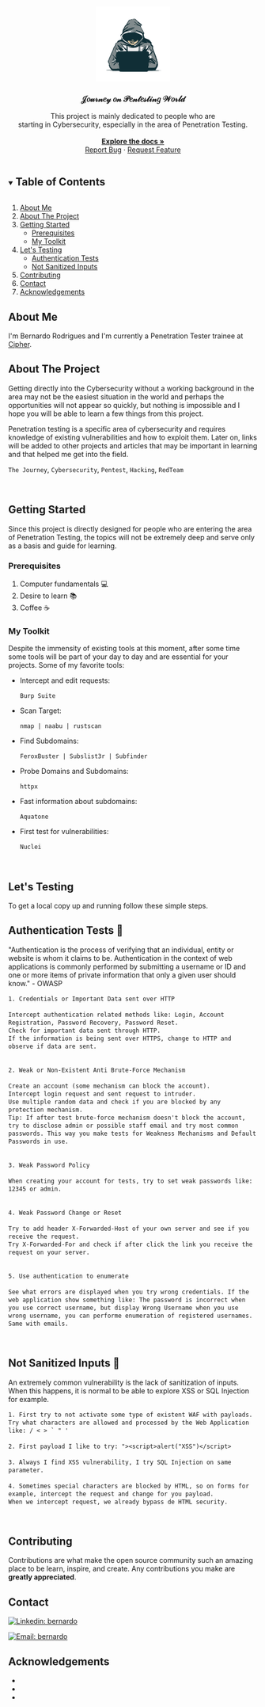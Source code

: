 <!-- PROJECT LOGO -->
<br />
<p align="center">
  <a href="https://github.com/bernardofsr">
    <img src="images/logo.png" alt="Logo" width="150" height="150">
  </a>

  <h3 align="center">𝒥𝑜𝓊𝓇𝓃𝑒𝓎 𝑜𝓃 𝒫𝑒𝓃𝓉𝑒𝓈𝓉𝒾𝓃𝑔 𝒲𝑜𝓇𝓁𝒹</h3>

  <p align="center">
    This project is mainly dedicated to people who are <br>starting in Cybersecurity, especially in the area of Penetration Testing.
    <br />
    </br>
    <a href="https://github.com/bernardofsr"><strong>Explore the docs »</strong></a>
    <br />
    <a href="mailto:bernardofsr@protonmail.com">Report Bug</a>
    ·
    <a href="mailto:bernardofsr@protonmail.com">Request Feature</a>
  </p>
</p>



<!-- TABLE OF CONTENTS -->
<details open="open">
  <summary><h2 style="display: inline-block">Table of Contents</h2></summary>
  <ol>
    <li><a href="#about-me">About Me</a></li>
    <li><a href="#about-the-project">About The Project</a>
    </li>
    <li>
      <a href="#getting-started">Getting Started</a>
      <ul>
        <li><a href="#prerequisites">Prerequisites</a></li>
        <li><a href="#my-toolkit">My Toolkit</a></li>
      </ul>
    </li>
    <li>
      <a href="#lets-testing">Let's Testing</a>
      <ul>
        <li><a href="#authentication-tests">Authentication Tests</a></li>
        <li><a href="#not-sanitized-inputs">Not Sanitized Inputs</a></li>
      </ul>
    </li>
    <li><a href="#contributing">Contributing</a></li>
    <li><a href="#contact">Contact</a></li>
    <li><a href="#acknowledgements">Acknowledgements</a></li>
  </ol>
</details>

##

<!-- About Me -->
## About Me 

I'm Bernardo Rodrigues and I'm currently a Penetration Tester trainee at <a href="https://cipher.com">Cipher</a>. 



<!-- ABOUT THE PROJECT -->
## About The Project

<p>Getting directly into the Cybersecurity without a working background in the area may not be the easiest situation in the world and perhaps the opportunities will not appear so quickly, but nothing is impossible and I hope you will be able to learn a few things from this project. <p>
Penetration testing is a specific area of cybersecurity and requires knowledge of existing vulnerabilities and how to exploit them. Later on, links will be added to other projects and articles that may be important in learning and that helped me get into the field.

`The Journey`, `Cybersecurity`, `Pentest`, `Hacking`, `RedTeam`

<br>

<!-- GETTING STARTED -->
## Getting Started

Since this project is directly designed for people who are entering the area of Penetration Testing, the topics will not be extremely deep and serve only as a basis and guide for learning.

### Prerequisites

1. Computer fundamentals :computer:
2. Desire to learn :books:
3. Coffee :coffee:

### My Toolkit 

Despite the immensity of existing tools at this moment, after some time some tools will be part of your day to day and are essential for your projects.
Some of my favorite tools:
* Intercept and edit requests:
  ```
  Burp Suite 
  ```
* Scan Target:
  ```
  nmap | naabu | rustscan
  ```
* Find Subdomains:
  ```
  FeroxBuster | Subslist3r | Subfinder
  ```
* Probe Domains and Subdomains:
  ```
  httpx
  ```
* Fast information about subdomains:
  ```
  Aquatone 
  ```
* First test for vulnerabilities:
  ```
  Nuclei
  ```

<br>


<!-- Lets Testing -->
## Let's Testing

To get a local copy up and running follow these simple steps.



<!-- Authentication Tests-->
## Authentication Tests 🔑

"Authentication is the process of verifying that an individual, entity or website is whom it claims to be. Authentication in the context of web applications is commonly performed by submitting a username or ID and one or more items of private information that only a given user should know." - OWASP

```
1. Credentials or Important Data sent over HTTP

Intercept authentication related methods like: Login, Account Registration, Password Recovery, Password Reset.
Check for important data sent through HTTP.
If the information is being sent over HTTPS, change to HTTP and observe if data are sent.


2. Weak or Non-Existent Anti Brute-Force Mechanism

Create an account (some mechanism can block the account).
Intercept login request and sent request to intruder. 
Use multiple random data and check if you are blocked by any protection mechanism.
Tip: If after test brute-force mechanism doesn't block the account, try to disclose admin or possible staff email and try most common passwords. This way you make tests for Weakness Mechanisms and Default Passwords in use.


3. Weak Password Policy

When creating your account for tests, try to set weak passwords like: 12345 or admin.


4. Weak Password Change or Reset

Try to add header X-Forwarded-Host of your own server and see if you receive the request.
Try X-Forwarded-For and check if after click the link you receive the request on your server.


5. Use authentication to enumerate

See what errors are displayed when you try wrong credentials. If the web application show something like: The password is incorrect when you use correct username, but display Wrong Username when you use wrong username, you can performe enumeration of registered usernames. Same with emails.
```

<br>

<!-- Not Sanitized Inputs-->
## Not Sanitized Inputs 🧨

An extremely common vulnerability is the lack of sanitization of inputs. When this happens, it is normal to be able to explore XSS or SQL Injection for example.

```
1. First try to not activate some type of existent WAF with payloads. 
Try what characters are allowed and processed by the Web Application like: / < > ` " '

2. First payload I like to try: "><script>alert("XSS")</script>

3. Always I find XSS vulnerability, I try SQL Injection on same parameter.

4. Sometimes special characters are blocked by HTML, so on forms for example, intercept the request and change for you payload.
When we intercept request, we already bypass de HTML security. 
```

<br>

<!-- CONTRIBUTING -->
## Contributing

Contributions are what make the open source community such an amazing place to be learn, inspire, and create. Any contributions you make are **greatly appreciated**.



<!-- CONTACT -->
## Contact

[![Linkedin: bernardo](https://img.shields.io/badge/LinkedIn-Bernardo-blue?style=flat-square&logo=Linkedin&logoColor=white&link=https://www.linkedin.com/in/bernardofsrodrigues/)](https://www.linkedin.com/in/bernardofsrodrigues/)

[![Email: bernardo](https://img.shields.io/badge/Email-Bernardo-blue?style=flat-square&logo=Protonmail&logoColor=white&link=mailto:bernardofsr@protonmail.com)](mailto:bernardofsr@protonmail.com)





<!-- ACKNOWLEDGEMENTS -->
## Acknowledgements

* []()
* []()
* []()





<!-- MARKDOWN LINKS & IMAGES -->
<!-- https://www.markdownguide.org/basic-syntax/#reference-style-links -->
[contributors-shield]: https://img.shields.io/github/contributors/github_username/repo.svg?style=for-the-badge
[contributors-url]: https://github.com/github_username/repo/graphs/contributors
[forks-shield]: https://img.shields.io/github/forks/github_username/repo.svg?style=for-the-badge
[forks-url]: https://github.com/github_username/repo/network/members
[stars-shield]: https://img.shields.io/github/stars/github_username/repo.svg?style=for-the-badge
[stars-url]: https://github.com/github_username/repo/stargazers
[issues-shield]: https://img.shields.io/github/issues/github_username/repo.svg?style=for-the-badge
[issues-url]: https://github.com/github_username/repo/issues
[license-shield]: https://img.shields.io/github/license/github_username/repo.svg?style=for-the-badge
[license-url]: https://github.com/github_username/repo/blob/master/LICENSE.txt
[linkedin-shield]: https://img.shields.io/badge/-LinkedIn-black.svg?style=for-the-badge&logo=linkedin&colorB=555
[linkedin-url]: https://linkedin.com/in/github_username